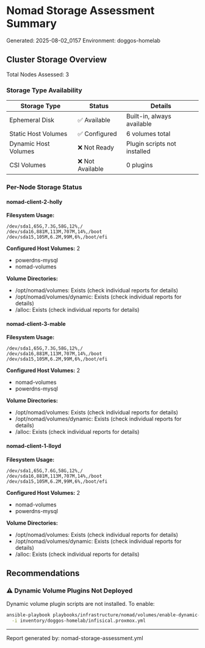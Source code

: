 # Nomad Storage Assessment Summary

Generated: 2025-08-02_0157
Environment: doggos-homelab

## Cluster Storage Overview

Total Nodes Assessed: 3

### Storage Type Availability

| Storage Type | Status | Details |
|--------------|--------|---------|
| Ephemeral Disk | ✅ Available | Built-in, always available |
| Static Host Volumes | ✅ Configured | 6 volumes total |
| Dynamic Host Volumes | ❌ Not Ready | Plugin scripts not installed |
| CSI Volumes | ❌ Not Available | 0 plugins |

### Per-Node Storage Status

#### nomad-client-2-holly

**Filesystem Usage:**

```
/dev/sda1,65G,7.3G,58G,12%,/
/dev/sda16,881M,113M,707M,14%,/boot
/dev/sda15,105M,6.2M,99M,6%,/boot/efi
```

**Configured Host Volumes:** 2

- powerdns-mysql
- nomad-volumes

**Volume Directories:**

- /opt/nomad/volumes: Exists (check individual reports for details)
- /opt/nomad/volumes/dynamic: Exists (check individual reports for details)
- /alloc: Exists (check individual reports for details)

#### nomad-client-3-mable

**Filesystem Usage:**

```
/dev/sda1,65G,7.3G,58G,12%,/
/dev/sda16,881M,113M,707M,14%,/boot
/dev/sda15,105M,6.2M,99M,6%,/boot/efi
```

**Configured Host Volumes:** 2

- nomad-volumes
- powerdns-mysql

**Volume Directories:**

- /opt/nomad/volumes: Exists (check individual reports for details)
- /opt/nomad/volumes/dynamic: Exists (check individual reports for details)
- /alloc: Exists (check individual reports for details)

#### nomad-client-1-lloyd

**Filesystem Usage:**

```
/dev/sda1,65G,7.6G,58G,12%,/
/dev/sda16,881M,113M,707M,14%,/boot
/dev/sda15,105M,6.2M,99M,6%,/boot/efi
```

**Configured Host Volumes:** 2

- nomad-volumes
- powerdns-mysql

**Volume Directories:**

- /opt/nomad/volumes: Exists (check individual reports for details)
- /opt/nomad/volumes/dynamic: Exists (check individual reports for details)
- /alloc: Exists (check individual reports for details)

## Recommendations

### ⚠️  Dynamic Volume Plugins Not Deployed

Dynamic volume plugin scripts are not installed. To enable:

```bash
ansible-playbook playbooks/infrastructure/nomad/volumes/enable-dynamic-volumes.yml \
  -i inventory/doggos-homelab/infisical.proxmox.yml
```

---
Report generated by: nomad-storage-assessment.yml
